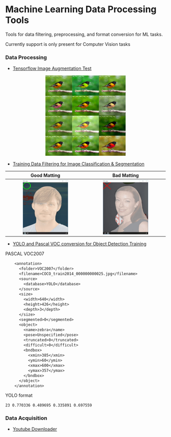 # Machine Learning Data Processing Tools

Tools for data filtering, preprocessing, and format conversion for ML tasks.

Currently support is only present for Computer Vision tasks

### Data Processing

-   [Tensorflow Image Augmentation Test](tf_image_augmentation_test)

<center>
<img src="tf_image_augmentation_test/combined_aug_grid.jpg" width="50%" />
</center>

-   [Training Data Filtering for Image Classification & Segmentation](training_data_cls_seg_filter)

|                                          <center>Good Matting</center>                                          |                                          <center>Bad Matting</center>                                          |
| :-------------------------------------------------------------------------------------------------------------: | :------------------------------------------------------------------------------------------------------------: |
| <img src="training_data_cls_seg_filter/seg_training_data_filtering/screenshots/good_matting.jpg" width="60%" /> | <img src="training_data_cls_seg_filter/seg_training_data_filtering/screenshots/bad_matting.jpg" width="60%" /> |

-   [YOLO and Pascal VOC conversion for Object Detection Training](annotation_format_conv)

PASCAL VOC2007

        <annotation>
          <folder>VOC2007</folder>
          <filename>COCO_train2014_000000000025.jpg</filename>
          <source>
            <database>YOLO</database>
          </source>
          <size>
            <width>640</width>
            <height>426</height>
            <depth>3</depth>
          </size>
          <segmented>0</segmented>
          <object>
            <name>zebra</name>
            <pose>Unspecified</pose>
            <truncated>0</truncated>
            <difficult>0</difficult>
            <bndbox>
              <xmin>385</xmin>
              <ymin>60</ymin>
              <xmax>600</xmax>
              <ymax>357</ymax>
            </bndbox>
          </object>
        </annotation>

YOLO format

    23 0.770336 0.489695 0.335891 0.697559


### Data Acquisition

-   [Youtube Downloader](youtube_downloader)
